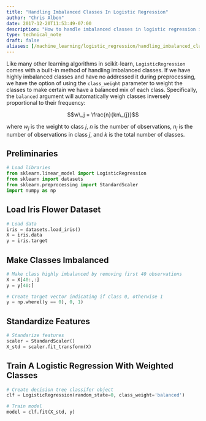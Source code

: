 ```yaml
---
title: "Handling Imbalanced Classes In Logistic Regression"
author: "Chris Albon"
date: 2017-12-20T11:53:49-07:00
description: "How to handle imbalanced classes in logistic regression in scikit-learn."
type: technical_note
draft: false
aliases: [/machine_learning/logistic_regression/handling_imbalanced_classes_in_logistic_regression/]
---
```

Like many other learning algorithms in scikit-learn, `LogisticRegression` comes with a built-in method of handling imbalanced classes. If we have highly imbalanced classes and have no addressed it during preprocessing, we have the option of using the `class_weight` parameter to weight the classes to make certain we have a balanced mix of each class. Specifically, the `balanced` argument will automatically weigh classes inversely proportional to their frequency:

$$w\_j = \frac{n}{kn\_{j}}$$

where $w_j$ is the weight to class $j$, $n$ is the number of observations, $n_j$ is the number of observations in class $j$, and $k$ is the total number of classes.

## Preliminaries


```python
# Load libraries
from sklearn.linear_model import LogisticRegression
from sklearn import datasets
from sklearn.preprocessing import StandardScaler
import numpy as np

```

## Load Iris Flower Dataset


```python
# Load data
iris = datasets.load_iris()
X = iris.data
y = iris.target
```

## Make Classes Imbalanced


```python
# Make class highly imbalanced by removing first 40 observations
X = X[40:,:]
y = y[40:]

# Create target vector indicating if class 0, otherwise 1
y = np.where((y == 0), 0, 1)
```

## Standardize Features


```python
# Standarize features
scaler = StandardScaler()
X_std = scaler.fit_transform(X)
```

## Train A Logistic Regression With Weighted Classes


```python
# Create decision tree classifer object
clf = LogisticRegression(random_state=0, class_weight='balanced')

# Train model
model = clf.fit(X_std, y)
```

